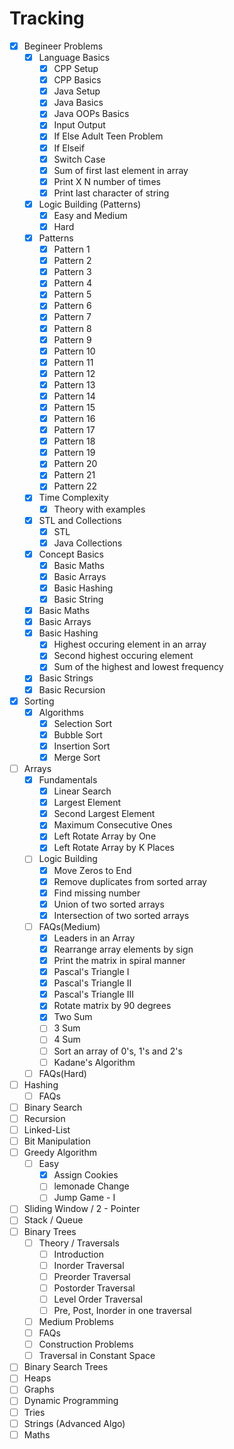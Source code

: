 # Tracking

- [x] Begineer Problems
  - [x] Language Basics
    - [x] CPP Setup
    - [x] CPP Basics
    - [x] Java Setup
    - [x] Java Basics
    - [x] Java OOPs Basics
    - [x] Input Output
    - [x] If Else Adult Teen Problem
    - [x] If Elseif
    - [x] Switch Case
    - [x] Sum of first last element in array
    - [x] Print X N number of times
    - [x] Print last character of string
  - [x] Logic Building (Patterns)
    - [x] Easy and Medium
    - [x] Hard
  - [x] Patterns
    - [x] Pattern 1
    - [x] Pattern 2
    - [x] Pattern 3
    - [x] Pattern 4
    - [x] Pattern 5
    - [x] Pattern 6
    - [x] Pattern 7
    - [x] Pattern 8
    - [x] Pattern 9
    - [x] Pattern 10
    - [x] Pattern 11
    - [x] Pattern 12
    - [x] Pattern 13
    - [x] Pattern 14
    - [x] Pattern 15
    - [x] Pattern 16
    - [x] Pattern 17
    - [x] Pattern 18
    - [x] Pattern 19
    - [x] Pattern 20
    - [x] Pattern 21
    - [x] Pattern 22
  - [x] Time Complexity
    - [x] Theory with examples
  - [x] STL and Collections
    - [x] STL
    - [x] Java Collections
  - [x] Concept Basics
    - [x] Basic Maths
    - [x] Basic Arrays
    - [x] Basic Hashing
    - [x] Basic String
  - [x] Basic Maths
  - [x] Basic Arrays
  - [x] Basic Hashing
    - [x] Highest occuring element in an array
    - [x] Second highest occuring element
    - [x] Sum of the highest and lowest frequency
  - [x] Basic Strings
  - [x] Basic Recursion
- [x] Sorting
  - [x] Algorithms
    - [x] Selection Sort
    - [x] Bubble Sort
    - [x] Insertion Sort
    - [x] Merge Sort
- [ ] Arrays
  - [x] Fundamentals
    - [x] Linear Search
    - [x] Largest Element
    - [x] Second Largest Element
    - [x] Maximum Consecutive Ones
    - [x] Left Rotate Array by One
    - [x] Left Rotate Array by K Places
  - [ ] Logic Building
    - [x] Move Zeros to End
    - [x] Remove duplicates from sorted array
    - [x] Find missing number
    - [x] Union of two sorted arrays
    - [x] Intersection of two sorted arrays
  - [ ] FAQs(Medium)
    - [x] Leaders in an Array
    - [x] Rearrange array elements by sign
    - [x] Print the matrix in spiral manner
    - [x] Pascal's Triangle I
    - [x] Pascal's Triangle II
    - [x] Pascal's Triangle III
    - [x] Rotate matrix by 90 degrees
    - [x] Two Sum
    - [ ] 3 Sum
    - [ ] 4 Sum
    - [ ] Sort an array of 0's, 1's and 2's
    - [ ] Kadane's Algorithm
  - [ ] FAQs(Hard)
- [ ] Hashing
  - [ ] FAQs
- [ ] Binary Search
- [ ] Recursion
- [ ] Linked-List
- [ ] Bit Manipulation
- [ ] Greedy Algorithm
  - [ ] Easy
    - [x] Assign Cookies
    - [ ] lemonade Change
    - [ ] Jump Game - I
- [ ] Sliding Window / 2 - Pointer
- [ ] Stack / Queue
- [ ] Binary Trees
  - [ ] Theory / Traversals
    - [ ] Introduction
    - [ ] Inorder Traversal
    - [ ] Preorder Traversal
    - [ ] Postorder Traversal
    - [ ] Level Order Traversal
    - [ ] Pre, Post, Inorder in one traversal
  - [ ] Medium Problems
  - [ ] FAQs
  - [ ] Construction Problems
  - [ ] Traversal in Constant Space
- [ ] Binary Search Trees
- [ ] Heaps
- [ ] Graphs
- [ ] Dynamic Programming
- [ ] Tries
- [ ] Strings (Advanced Algo)
- [ ] Maths
